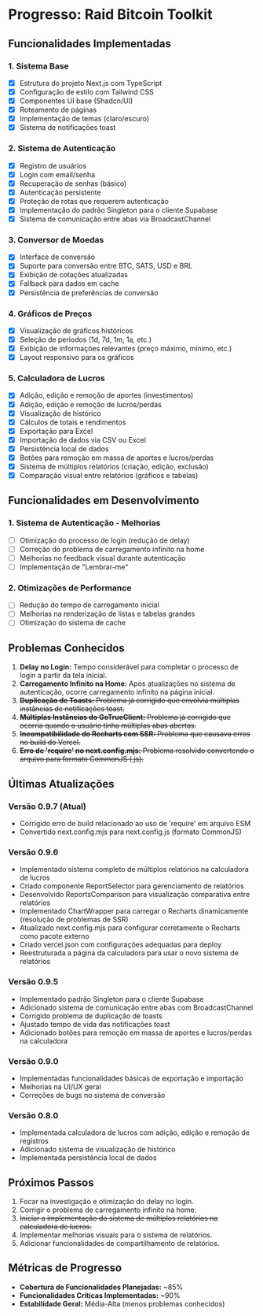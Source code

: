 # Progresso: Raid Bitcoin Toolkit

## Funcionalidades Implementadas

### 1. Sistema Base
- [x] Estrutura do projeto Next.js com TypeScript
- [x] Configuração de estilo com Tailwind CSS
- [x] Componentes UI base (Shadcn/UI)
- [x] Roteamento de páginas
- [x] Implementação de temas (claro/escuro)
- [x] Sistema de notificações toast

### 2. Sistema de Autenticação
- [x] Registro de usuários
- [x] Login com email/senha
- [x] Recuperação de senhas (básico)
- [x] Autenticação persistente
- [x] Proteção de rotas que requerem autenticação
- [x] Implementação do padrão Singleton para o cliente Supabase
- [x] Sistema de comunicação entre abas via BroadcastChannel

### 3. Conversor de Moedas
- [x] Interface de conversão
- [x] Suporte para conversão entre BTC, SATS, USD e BRL
- [x] Exibição de cotações atualizadas
- [x] Fallback para dados em cache
- [x] Persistência de preferências de conversão

### 4. Gráficos de Preços
- [x] Visualização de gráficos históricos
- [x] Seleção de períodos (1d, 7d, 1m, 1a, etc.)
- [x] Exibição de informações relevantes (preço máximo, mínimo, etc.)
- [x] Layout responsivo para os gráficos

### 5. Calculadora de Lucros
- [x] Adição, edição e remoção de aportes (investimentos)
- [x] Adição, edição e remoção de lucros/perdas
- [x] Visualização de histórico
- [x] Cálculos de totais e rendimentos
- [x] Exportação para Excel
- [x] Importação de dados via CSV ou Excel
- [x] Persistência local de dados
- [x] Botões para remoção em massa de aportes e lucros/perdas
- [x] Sistema de múltiplos relatórios (criação, edição, exclusão)
- [x] Comparação visual entre relatórios (gráficos e tabelas)

## Funcionalidades em Desenvolvimento

### 1. Sistema de Autenticação - Melhorias
- [ ] Otimização do processo de login (redução de delay)
- [ ] Correção do problema de carregamento infinito na home
- [ ] Melhorias no feedback visual durante autenticação
- [ ] Implementação de "Lembrar-me"

### 2. Otimizações de Performance
- [ ] Redução do tempo de carregamento inicial
- [ ] Melhorias na renderização de listas e tabelas grandes
- [ ] Otimização do sistema de cache

## Problemas Conhecidos

1. **Delay no Login:** Tempo considerável para completar o processo de login a partir da tela inicial.
2. **Carregamento Infinito na Home:** Após atualizações no sistema de autenticação, ocorre carregamento infinito na página inicial.
3. ~~**Duplicação de Toasts:** Problema já corrigido que envolvia múltiplas instâncias de notificações toast.~~
4. ~~**Múltiplas Instâncias do GoTrueClient:** Problema já corrigido que ocorria quando o usuário tinha múltiplas abas abertas.~~
5. ~~**Incompatibilidade do Recharts com SSR:** Problema que causava erros no build do Vercel.~~
6. ~~**Erro de 'require' no next.config.mjs:** Problema resolvido convertendo o arquivo para formato CommonJS (.js).~~

## Últimas Atualizações

### Versão 0.9.7 (Atual)
- Corrigido erro de build relacionado ao uso de 'require' em arquivo ESM
- Convertido next.config.mjs para next.config.js (formato CommonJS)

### Versão 0.9.6
- Implementado sistema completo de múltiplos relatórios na calculadora de lucros
- Criado componente ReportSelector para gerenciamento de relatórios
- Desenvolvido ReportsComparison para visualização comparativa entre relatórios
- Implementado ChartWrapper para carregar o Recharts dinamicamente (resolução de problemas de SSR)
- Atualizado next.config.mjs para configurar corretamente o Recharts como pacote externo
- Criado vercel.json com configurações adequadas para deploy
- Reestruturada a página da calculadora para usar o novo sistema de relatórios

### Versão 0.9.5
- Implementado padrão Singleton para o cliente Supabase
- Adicionado sistema de comunicação entre abas com BroadcastChannel
- Corrigido problema de duplicação de toasts
- Ajustado tempo de vida das notificações toast
- Adicionado botões para remoção em massa de aportes e lucros/perdas na calculadora

### Versão 0.9.0
- Implementadas funcionalidades básicas de exportação e importação
- Melhorias na UI/UX geral
- Correções de bugs no sistema de conversão

### Versão 0.8.0
- Implementada calculadora de lucros com adição, edição e remoção de registros
- Adicionado sistema de visualização de histórico
- Implementada persistência local de dados

## Próximos Passos

1. Focar na investigação e otimização do delay no login.
2. Corrigir o problema de carregamento infinito na home.
3. ~~Iniciar a implementação do sistema de múltiplos relatórios na calculadora de lucros.~~
4. Implementar melhorias visuais para o sistema de relatórios.
5. Adicionar funcionalidades de compartilhamento de relatórios.

## Métricas de Progresso

- **Cobertura de Funcionalidades Planejadas:** ~85%
- **Funcionalidades Críticas Implementadas:** ~90%
- **Estabilidade Geral:** Média-Alta (menos problemas conhecidos) 